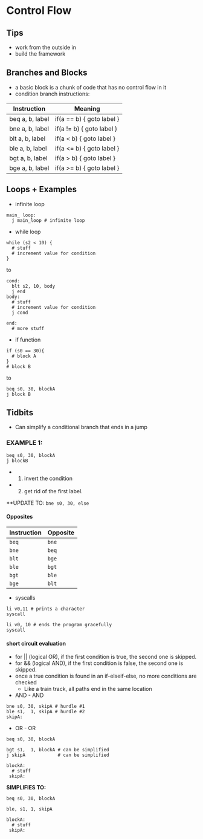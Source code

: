 # Control Flow

## Tips
* work from the outside in
* build the framework

## Branches and Blocks
* a basic block is a chunk of code that has no control flow in it
* condition branch instructions:

| Instruction     | Meaning                       |
|-----------------|-------------------------------|
| beq a, b, label | if(a == b) { goto label }     |
| bne a, b, label | if(a != b) { goto label }     |
| blt a, b, label | if(a < b)  { goto label }     |
| ble a, b, label | if(a <= b) { goto label }     |
| bgt a, b, label | if(a > b)  { goto label }     |
| bge a, b, label | if(a >= b) { goto label }     |

## Loops + Examples
* infinite loop

```
main_ loop:
  j main_loop # infinite loop
```

* while loop

```
while (s2 < 10) {
  # stuff
  # increment value for condition
}

```
to 

```
cond: 
  blt s2, 10, body
  j end
body: 
  # stuff
  # increment value for condition
  j cond
  
end:
  # more stuff
```

* if function

```
if (s0 == 30){
  # block A
}
# block B
```

to

```
beq s0, 30, blockA
j block B
```


## Tidbits

* Can simplify a conditional branch that ends in a jump

### EXAMPLE 1: 
```
beq s0, 30, blockA
j blockB
 ```

  * 1. invert the condition
  * 2. get rid of the first label.

**UPDATE TO: `bne s0, 30, else`

#### Opposites
| Instruction | Opposite |
|-------------|----------|
| `beq`       | `bne`    |
| `bne`       | `beq`    |
| `blt`       | `bge`    |
| `ble`       | `bgt`    |
| `bgt`       | `ble`    |
| `bge`       | `blt`    |

* syscalls 

```
li v0,11 # prints a character 
syscall 

li v0, 10 # ends the program gracefully
syscall
```

#### short circuit evaluation
* for || (logical OR), if the first condition is true, the second one is skipped. 
* for && (logical AND), if the first condition is false, the second one is skipped.
* once a true condition is found in an if-elseif-else, no more conditions are checked
  * Like a train track, all paths end in the same location
* AND - AND

```
bne s0, 30, skipA # hurdle #1
ble s1,  1, skipA # hurdle #2
skipA:
```

* OR - OR 

```
beq s0, 30, blockA

bgt s1,  1, blockA # can be simplified
j skipA            # can be simplified

blockA: 
  # stuff
 skipA:
```

**SIMPLIFIES TO:**

```
beq s0, 30, blockA

ble, s1, 1, skipA

blockA: 
  # stuff
 skipA:

```
